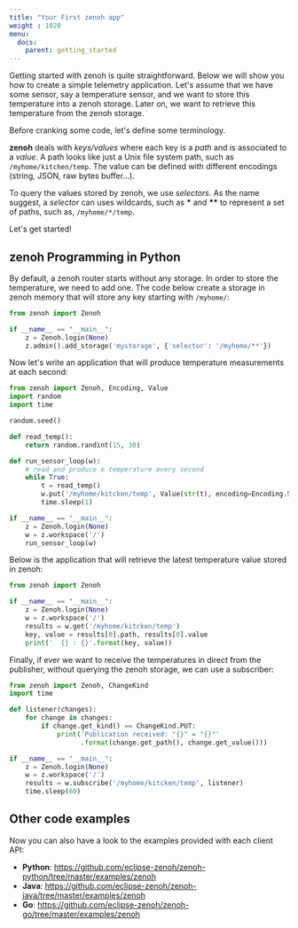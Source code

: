 ```yaml
---
title: "Your First zenoh app"
weight : 1020
menu:
  docs:
    parent: getting_started
---
```

Getting started with zenoh is quite straightforward. Below we will show you how to create a simple telemetry application. Let's assume that we have some sensor, say a temperature sensor, and we want to store this temperature into a zenoh storage. Later on, we want to retrieve this temperature from the zenoh storage. 

Before cranking some code, let's define some terminology. 

<b>zenoh</b> deals with <i>keys/values</i> where each key is a <i>path</i> and is associated to a <i>value</i>. A path looks like just a Unix file system path, such as ```/myhome/kitchen/temp```. The value can be defined with different
encodings (string, JSON, raw bytes buffer...). 

To query the values stored by zenoh, we use <i>selectors</i>. As the name suggest, a <i>selector</i> can uses wildcards, such as <b>*</b> and <b>**</b> to represent a set of paths, such as, ```/myhome/*/temp```.

Let's get started!

## zenoh Programming in Python 

By default, a zenoh router starts without any storage. In order to store the temperature, we need to add one.
The code below create a storage in zenoh memory that will store any key starting with `/myhome/`:

```python
from zenoh import Zenoh

if __name__ == "__main__":        
    z = Zenoh.login(None)
    z.admin().add_storage('mystorage', {'selector': '/myhome/**'})
```


Now let's write an application that will produce temperature measurements at each second:

```python
from zenoh import Zenoh, Encoding, Value
import random
import time

random.seed()

def read_temp():
    return random.randint(15, 30)    

def run_sensor_loop(w):
    # read and produce e temperature every second
    while True:
        t = read_temp()
        w.put('/myhome/kitcken/temp', Value(str(t), encoding=Encoding.STRING))
        time.sleep(1)

if __name__ == "__main__":        
    z = Zenoh.login(None)
    w = z.workspace('/')
    run_sensor_loop(w)
```
 

Below is the application that will retrieve the latest temperature value stored in zenoh:

```python
from zenoh import Zenoh

if __name__ == "__main__":        
    z = Zenoh.login(None)
    w = z.workspace('/')
    results = w.get('/myhome/kitcken/temp')
    key, value = results[0].path, results[0].value
    print('  {} : {}'.format(key, value))
```


Finally, if ever we want to receive the temperatures in direct from the publisher,
without querying the zenoh storage, we can use a subscriber:

```python
from zenoh import Zenoh, ChangeKind
import time

def listener(changes):
    for change in changes:
        if change.get_kind() == ChangeKind.PUT:
            print('Publication received: "{}" = "{}"'
                  .format(change.get_path(), change.get_value()))

if __name__ == "__main__":        
    z = Zenoh.login(None)
    w = z.workspace('/')
    results = w.subscribe('/myhome/kitcken/temp', listener)
    time.sleep(60)
```

## Other code examples

Now you can also have a look to the examples provided with each client API:

 - **Python**: https://github.com/eclipse-zenoh/zenoh-python/tree/master/examples/zenoh
 - **Java**:   https://github.com/eclipse-zenoh/zenoh-java/tree/master/examples/zenoh
 - **Go**:     https://github.com/eclipse-zenoh/zenoh-go/tree/master/examples/zenoh
 